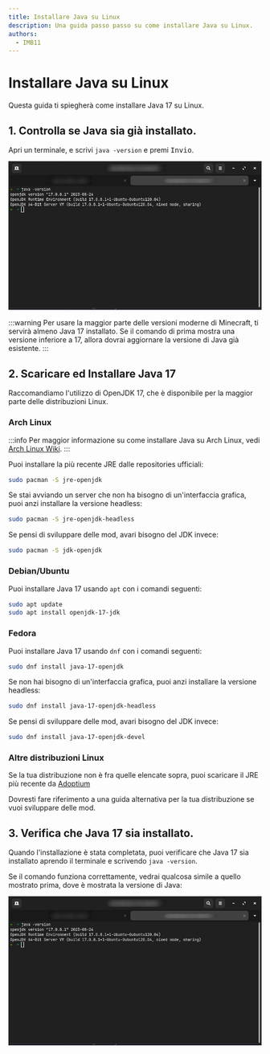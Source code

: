 ```yaml
---
title: Installare Java su Linux
description: Una guida passo passo su come installare Java su Linux.
authors:
  - IMB11
---
```


# Installare Java su Linux

Questa guida ti spiegherà come installare Java 17 su Linux.

## 1. Controlla se Java sia già installato.

Apri un terminale, e scrivi `java -version` e premi <kbd>Invio</kbd>.

![Terminale con scritto "java -version"](/assets/players/installing-java/linux-java-version.png)

:::warning
Per usare la maggior parte delle versioni moderne di Minecraft, ti servirà almeno Java 17 installato. Se il comando di prima mostra una versione inferiore a 17, allora dovrai aggiornare la versione di Java già esistente.
:::

## 2. Scaricare ed Installare Java 17

Raccomandiamo l'utilizzo di OpenJDK 17, che è disponibile per la maggior parte delle distribuzioni Linux.

### Arch Linux

:::info
Per maggior informazione su come installare Java su Arch Linux, vedi [Arch Linux Wiki](https://wiki.archlinux.org/title/Java).
:::

Puoi installare la più recente JRE dalle repositories ufficiali:

```bash
sudo pacman -S jre-openjdk
```

Se stai avviando un server che non ha bisogno di un'interfaccia grafica, puoi anzi installare la versione headless:

```bash
sudo pacman -S jre-openjdk-headless
```

Se pensi di sviluppare delle mod, avari bisogno del JDK invece:

```bash
sudo pacman -S jdk-openjdk
```

### Debian/Ubuntu

Puoi installare Java 17 usando `apt` con i comandi seguenti:

```bash
sudo apt update
sudo apt install openjdk-17-jdk
```

### Fedora

Puoi installare Java 17 usando `dnf` con i comandi seguenti:

```bash
sudo dnf install java-17-openjdk
```

Se non hai bisogno di un'interfaccia grafica, puoi anzi installare la versione headless:

```bash
sudo dnf install java-17-openjdk-headless
```

Se pensi di sviluppare delle mod, avari bisogno del JDK invece:

```bash
sudo dnf install java-17-openjdk-devel
```

### Altre distribuzioni Linux

Se la tua distribuzione non è fra quelle elencate sopra, puoi scaricare il JRE più recente da [Adoptium](https://adoptium.net/temurin)

Dovresti fare riferimento a una guida alternativa per la tua distribuzione se vuoi sviluppare delle mod.

## 3. Verifica che Java 17 sia installato.

Quando l'installazione è stata completata, puoi verificare che Java 17 sia installato aprendo il terminale e scrivendo `java -version`.

Se il comando funziona correttamente, vedrai qualcosa simile a quello mostrato prima, dove è mostrata la versione di Java:

![Terminale con scritto "java -version"](/assets/players/installing-java/linux-java-version.png)
